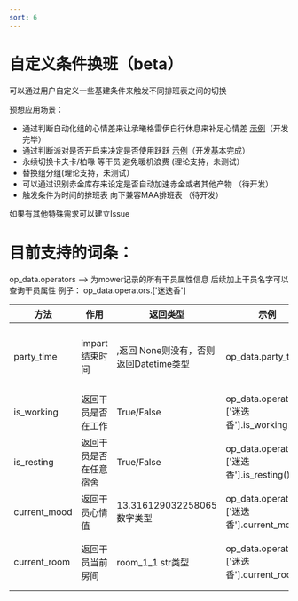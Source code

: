```yaml
---
sort: 6
---
```

# 自定义条件换班（beta）
  可以通过用户自定义一些基建条件来触发不同排班表之间的切换  
  
  预想应用场景：
  
  - 通过判断自动化组的心情差来让承曦格雷伊自行休息来补足心情差 [示例](https://github.com/ArkMowers/arknights-mower/blob/dev_shawn/arknights_mower/tests/base_scheduler_tests.py#L44)（开发完毕） 
  - 通过判断派对是否开启来决定是否使用跃跃 [示例](https://github.com/ArkMowers/arknights-mower/blob/dev_shawn/arknights_mower/tests/base_scheduler_tests.py#L14)（开发基本完成）
  - 永续切换卡夫卡/柏喙 等干员 避免暖机浪费 (理论支持，未测试）
  - 替换组分组(理论支持，未测试）
  - 可以通过识别赤金库存来设定是否自动加速赤金或者其他产物 （待开发）
  - 触发条件为时间的排班表 向下兼容MAA排班表 （待开发）
  
  如果有其他特殊需求可以建立Issue

# 目前支持的词条：
  op_data.operators --> 为mower记录的所有干员属性信息
          后续加上干员名字可以查询干员属性 例子： op_data.operators.['迷迭香']    

  | 方法 | 作用|返回类型 | 示例 | 笔记
  |---------|---------|---------|---------|---------|
| party_time | impart结束时间 | ,返回 None则没有，否则返回Datetime类型 | op_data.party_time|Mower第一次启动记录完才会生成|
| is_working | 返回干员是否在工作  | True/False |op_data.operators.['迷迭香'].is_working()|---------|
| is_resting |  返回干员是否在任意宿舍  | True/False |op_data.operators.['迷迭香'].is_resting()|---------|
| current_mood |  返回干员心情值 | 13.316129032258065 数字类型 |op_data.operators.['迷迭香'].current_mood()|---------|
| current_room |  返回干员当前房间  | room_1_1 str类型 |op_data.operators.['迷迭香'].current_room()|不在任何房间则返回空值|
